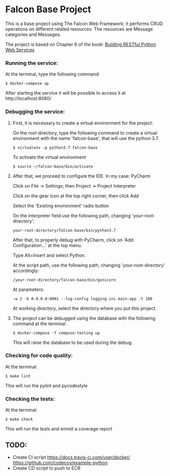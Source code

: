 # Falcon Base Project

This is a base project using The Falcon Web Framework; it performs CRUD operations on different related resources. 
The resources are Message categories and Messages.

The project is based on Chapter 6 of the book: [Building RESTful Python Web Services](https://www.packtpub.com/application-development/building-restful-python-web-services)


### Running the service:

At the terminal, type the following command:

`$ docker-compose up`

After starting the service it will be possible to access it at http://localhost:8080/

### Debugging the service: 

1. First, it is necessary to create a virtual environment 
for the project:

    On the root directory, type the following command to 
    create a virtual environment with the name 'falcon-base', 
    that will use the python 3.7.
    
    `$ virtualenv -p python3.7 falcon-base`
    
    To activate the virtual environment
    
    `$ source ~/falcon-base/bin/activate`

2. After that, we proceed to configure the IDE. In my case: PyCharm

    Click on File -> Settings; then Project -> Project Interpreter
    
    Click on the gear icon at the top right corner, then click Add
    
    Select the 'Existing environment' radio button
    
    On the interpreter field use the following path, changing 'your-root-directory':
    
    `your-root-directory/falcon-base/bin/python3.7`
    
    After that, to properly debug with PyCharm, click on 'Add Configuration...' at the top menu.
    
    Type Alt+Insert and select Python.
    
    At the script path, use the following path, changing 'your-root-directory' accordingly:
    
    `/your-root-directory/falcon-base/bin/gunicorn`
    
    At parameters:
    
    `-w 2 -b 0.0.0.0:8001 --log-config logging.ini main:app -t 180`
    
    At working directory, select the directory where you put this project.
    
3. The project can be debugged using the database with the following command at the terminal:
    
    `$ docker-compose -f compose-testing up`
    
    This will raise the database to be used during the debug.

### Checking for code quality:

At the terminal: 

`$ make lint`

This will run the pylint and pycodestyle

### Checking the tests:

At the terminal: 

`$ make check`

This will run the tests and emmit a coverage report

## TODO: 
* Create CI script
https://docs.travis-ci.com/user/docker/
https://github.com/codecov/example-python
* Create CD script to push to ECR